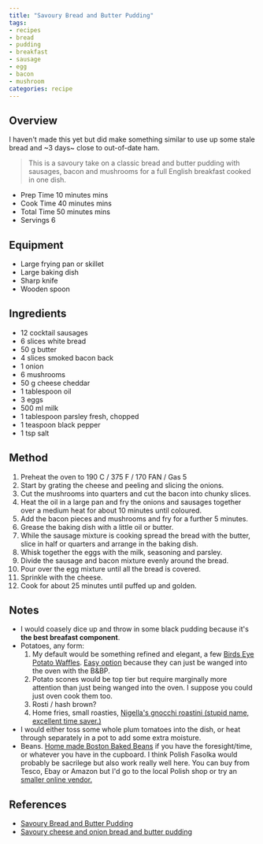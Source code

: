 ```yaml
---
title: "Savoury Bread and Butter Pudding"
tags:
- recipes
- bread
- pudding
- breakfast
- sausage
- egg
- bacon
- mushroom
categories: recipe
---
```


## Overview
I haven't made this yet but did make something similar to use up some stale bread and ~3 days~ close to out-of-date ham.

> This is a savoury take on a classic bread and butter pudding with sausages, bacon and mushrooms for a full English breakfast cooked in one dish.

- Prep Time 10 minutes mins
- Cook Time 40 minutes mins
- Total Time 50 minutes mins
- Servings 6

## Equipment
- Large frying pan or skillet
- Large baking dish
- Sharp knife
- Wooden spoon

## Ingredients
- 12 cocktail sausages
- 6 slices white bread
- 50 g butter
- 4 slices smoked bacon back
- 1 onion
- 6 mushrooms
- 50 g cheese cheddar
- 1 tablespoon oil
- 3 eggs
- 500 ml milk
- 1 tablespoon parsley fresh, chopped
- 1 teaspoon black pepper
- 1 tsp salt

## Method
1. Preheat the oven to 190 C / 375 F / 170 FAN / Gas 5
2. Start by grating the cheese and peeling and slicing the onions.
3. Cut the mushrooms into quarters and cut the bacon into chunky slices.
4. Heat the oil in a large pan and fry the onions and sausages together over a medium heat for about 10 minutes until coloured.
5. Add the bacon pieces and mushrooms and fry for a further 5 minutes.
6. Grease the baking dish with a little oil or butter.
7. While the sausage mixture is cooking spread the bread with the butter, slice in half or quarters and arrange in the baking dish.
8. Whisk together the eggs with the milk, seasoning and parsley.
9. Divide the sausage and bacon mixture evenly around the bread.
10. Pour over the egg mixture until all the bread is covered.
11. Sprinkle with the cheese.
12. Cook for about 25 minutes until puffed up and golden.

## Notes
- I would coasely dice up and throw in some black pudding because it's **the best breafast component**.
- Potatoes, any form:
    1. My default would be something refined and elegant, a few [Birds Eye Potato Waffles](https://www.birdseye.co.uk/range/potato-waffles/potato-waffles/10-the-original-potato-waffles-567g). [Easy option](https://www.youtube.com/watch?v=XSq_Fhcckvo) because they can just be wanged into the oven with the B&BP.
    2. Potato scones would be top tier but require marginally more attention than just being wanged into the oven. I suppose you could just oven cook them too.
    3. Rosti / hash brown?
    4. Home fries, small roasties, [Nigella's gnocchi roastini (stupid name, excellent time saver.)](https://www.myfussyeater.com/nigellas-rapid-roastini-fried-gnocchi/#tasty-recipes-8586) 
- I would either toss some whole plum tomatoes into the dish, or heat through separately in a pot to add some extra moisture.
- Beans. [Home made Boston Baked Beans](https://www.bbc.co.uk/food/recipes/bostonbakedbeans_10471) if you have the foresight/time, or whatever you have in the cupboard. I think Polish Fasolka would probably be sacrilege but also work really well here. You can buy from Tesco, Ebay or Amazon but I'd go to the local Polish shop or try an [smaller online vendor.](https://www.polishdelicatessen.co.uk/sklep/pamapol-fasolka-po-bretonsku-z-boczkiem-500g/)


## References
- [Savoury Bread and Butter Pudding](https://greatbritishrecipes.com/savoury-bread-and-butter-pudding/#recipe)
- [Savoury cheese and onion bread and butter pudding](https://www.greatbritishchefs.com/recipes/savoury-bread-butter-pudding-recipe)